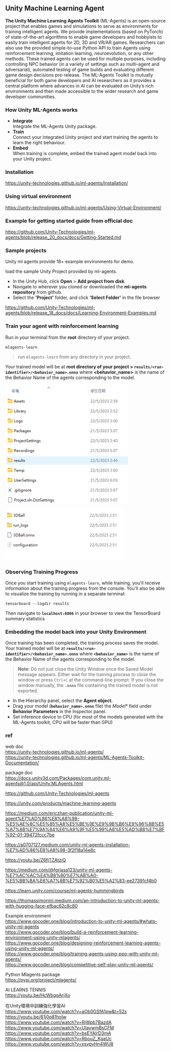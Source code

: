 ## Unity Machine Learning  Agent

**The Unity Machine Learning Agents Toolkit** (ML-Agents) is an open-source project that enables games and simulations to serve as environments for training intelligent agents. We provide implementations (based on PyTorch) of state-of-the-art algorithms to enable game developers and hobbyists to easily train intelligent agents for 2D, 3D and VR/AR games. Researchers can also use the provided simple-to-use Python API to train Agents using reinforcement learning, imitation learning, neuroevolution, or any other methods. These trained agents can be used for multiple purposes, including controlling NPC behavior (in a variety of settings such as multi-agent and adversarial), automated testing of game builds and evaluating different game design decisions pre-release. The ML-Agents Toolkit is mutually beneficial for both game developers and AI researchers as it provides a central platform where advances in AI can be evaluated on Unity’s rich environments and then made accessible to the wider research and game developer communities.


### How Unity ML-Agents works

- **Integrate** \
  Integrate the ML-Agents Unity package.
- **Train** \
  Connect your integrated Unity project and start training the agents to learn the right behaviour. 
- **Embed** \
  When training is complete, embed the trained agent model back into your Unity project.

### Installation
https://unity-technologies.github.io/ml-agents/Installation/

### Using virtual environment
https://unity-technologies.github.io/ml-agents/Using-Virtual-Environment/


### Example for getting started guide from official doc
https://github.com/Unity-Technologies/ml-agents/blob/release_20_docs/docs/Getting-Started.md

### Sample projects
Unity ml agents provide 18+ example environments for demo. 

load the sample Unity Project provided by ml-agents.

- In the Unity Hub, click **Open** > **Add project from disk**.
- Navigate to wherever you cloned or downloaded the **ml-agents repository** from github.
- Select the **'Project'** folder, and click **'Select Folder'** in the file browser

https://github.com/Unity-Technologies/ml-agents/blob/release_18_docs/docs/Learning-Environment-Examples.md


### Train your agent with reinforcement learning
Run in your terminal from the **root** directory of your project.
```
mlagents-learn
```
> run `mlagents-learn` from any directory in your project.

Your trained model will be at **root directory of your project > `results/<run-identifier>/<behavior_name>.onnx`** where **<behavior_name>** is the name of the Behavior Name of the agents corresponding to the model.

![](./img/results.png)

![](./img/onnx.png)


### Observing Training Progress
Once you start training using `mlagents-learn`, while training, you'll receive information about the training progress from the console. You'll also be able to visualize the training by running in a separate terminal:
```
tensorboard --logdir results
```
Then navigate to **`localhost:6006`** in your browser to view the TensorBoard summary statistics


### Embedding the model back into your Unity Environment
Once training has been completed, the training process saves the model. Your trained model will be at **`results/<run-identifier>/<behavior_name>.onnx`** where **`<behavior_name>`** is the name of the Behavior Name of the agents corresponding to the model.  

> **Note**: Do not just close the Unity Window once the Saved Model message appears. Either wait for the training process to close the window or press `Ctrl+C` at the command-line prompt. If you close the window manually, the **`.onnx`** file containing the trained model is not exported.


- In the Hierarchy panel, select the **Agent object**.
- Drag your model (**`behavior_name>.onnx`** file) the *Model** field under **Behavior Parameters** in the Inspector panel.
- Set inference device to CPU (for most of the models generated with the ML-Agents toolkit, CPU will be faster than GPU)



### ref
web doc \
https://unity-technologies.github.io/ml-agents/ \
https://unity-technologies.github.io/ml-agents/ML-Agents-Toolkit-Documentation/

package doc \
https://docs.unity3d.com/Packages/com.unity.ml-agents@1.0/api/Unity.MLAgents.html

https://github.com/Unity-Technologies/ml-agents

https://unity.com/products/machine-learning-agents


https://medium.com/ericzhan-publication/unity-ml-agent%E7%AD%86%E8%A8%98-%E5%AE%8C%E5%85%A8%E5%BE%9E%E9%9B%B6%E9%96%8B%E5%A7%8B%E7%9A%84%E6%A9%9F%E5%99%A8%E5%AD%B8%E7%BF%92-01-39472fccc7be

https://a0707127.medium.com/unity-ml-agents-installation-%E7%AD%86%E8%A8%98-3f2f18a14e8c

https://youtu.be/Z6fjTZAtziQ

https://medium.com/@fgriasa123/unity-ml-agents-%E7%AC%AC%E4%B8%80%E7%AB%A0-%E5%BB%BA%E6%A7%8B%E7%92%B0%E5%A2%83-ee27391cf4b0

https://learn.unity.com/course/ml-agents-hummingbirds

https://thomassimonini.medium.com/an-introduction-to-unity-ml-agents-with-hugging-face-efbac62c8c80

Example environment \
https://www.gocoder.one/blog/introduction-to-unity-ml-agents/#whats-unity-ml-agents \
https://www.gocoder.one/blog/build-a-reinforcement-learning-environment-using-unity-mlagents/ \
https://www.gocoder.one/blog/designing-reinforcement-learning-agents-using-unity-ml-agents/ \
https://www.gocoder.one/blog/training-agents-using-ppo-with-unity-ml-agents/ \
https://www.gocoder.one/blog/competitive-self-play-unity-ml-agents/ 


Python Mlagents package \
https://pypi.org/project/mlagents/

AI LEARNS TENNIS \
https://youtu.be/HcWbggArjXo

在Unity環境中訓練強化學習AI \
https://www.youtube.com/watch?v=aOb0GSfA1pw&t=52s \
https://youtu.be/61j0q81hoIw \
https://www.youtube.com/watch?v=RjWpb7BazdA \
https://www.youtube.com/watch?v=UIaywmBsCFM \
https://www.youtube.com/watch?v=bsEYAlrD3mA \
https://www.youtube.com/watch?v=RbouZ_KgaUc \
https://www.youtube.com/watch?v=xsvpvHn4WU8

